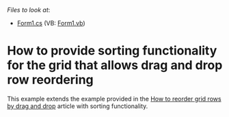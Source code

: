 <!-- default file list -->
*Files to look at*:

* [Form1.cs](./CS/E3149/Form1.cs) (VB: [Form1.vb](./VB/E3149/Form1.vb))
<!-- default file list end -->
# How to provide sorting functionality for the grid that allows drag and drop row reordering


<p>This example extends the example provided in the <a href="https://www.devexpress.com/Support/Center/p/E764">How to reorder grid rows by drag and drop</a> article with sorting functionality.</p>

<br/>


